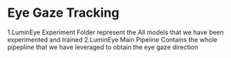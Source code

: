 # Eye Gaze Tracking
1.LuminEye Experiment Folder represent the All models that we have been experimented and trained
2.LuminEye Main Pipeline Contains the whole pipepline that we have leveraged to obtain the eye gaze direction
